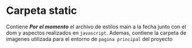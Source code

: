 # Carpeta static

Contiene ***Por el momento*** el archivo de estilos main a la fecha junto con el dom y aspectos realizados en `javascript`.
Ademas, contiene la carpeta de imagenes utilizada para el entorno de `pagina principal` del proyecto